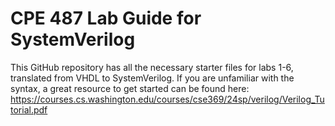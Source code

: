 # CPE 487 Lab Guide for SystemVerilog

This GitHub repository has all the necessary starter files for labs 1-6, translated from VHDL to SystemVerilog. If you are unfamiliar with the syntax, a great resource to get started can be found here: https://courses.cs.washington.edu/courses/cse369/24sp/verilog/Verilog_Tutorial.pdf
